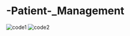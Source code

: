 # -Patient-_Management
![code1](https://user-images.githubusercontent.com/61662219/117071016-d1822400-ad2e-11eb-8ffb-6efe0e8ae811.PNG)
![code2](https://user-images.githubusercontent.com/61662219/117071043-d9da5f00-ad2e-11eb-945d-dd512a08889c.PNG)
